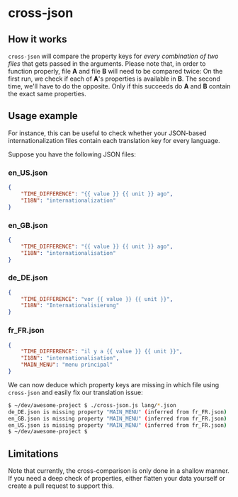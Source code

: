 # cross-json

## How it works

`cross-json` will compare the property keys for *every combination of two files* that gets passed in the arguments. Please note that, in order to function properly, file **A** and file **B** will need to be compared twice: On the first run, we check if each of **A**'s properties is available in **B**. The second time, we'll have to do the opposite. Only if this succeeds do **A** and **B** contain the exact same properties.

## Usage example

For instance, this can be useful to check whether your JSON-based internationalization files contain each translation key for every language.

Suppose you have the following JSON files:

### en_US.json
```json
{
	"TIME_DIFFERENCE": "{{ value }} {{ unit }} ago",
	"I18N": "internationalization"
}
```

### en_GB.json
```json
{
	"TIME_DIFFERENCE": "{{ value }} {{ unit }} ago",
	"I18N": "internationalisation"
}
```

### de_DE.json
```json
{
	"TIME_DIFFERENCE": "vor {{ value }} {{ unit }}",
	"I18N": "Internationalisierung"
}
```

### fr_FR.json
```json
{
	"TIME_DIFFERENCE": "il y a {{ value }} {{ unit }}",
	"I18N": "internationalisation",
	"MAIN_MENU": "menu principal"
}
```

We can now deduce which property keys are missing in which file using `cross-json` and easily fix our translation issue: 

```bash
$ ~/dev/awesome-project $ ./cross-json.js lang/*.json
de_DE.json is missing property "MAIN_MENU" (inferred from fr_FR.json)
en_GB.json is missing property "MAIN_MENU" (inferred from fr_FR.json)
en_US.json is missing property "MAIN_MENU" (inferred from fr_FR.json)
$ ~/dev/awesome-project $
```
## Limitations

Note that currently, the cross-comparison is only done in a shallow manner. If you need a deep check of properties, either flatten your data yourself or create a pull request to support this.
